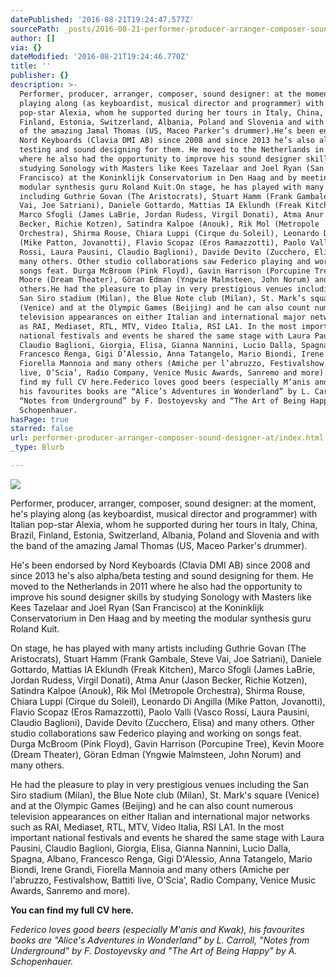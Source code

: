 ```yaml
---
datePublished: '2016-08-21T19:24:47.577Z'
sourcePath: _posts/2016-08-21-performer-producer-arranger-composer-sound-designer-at.md
author: []
via: {}
dateModified: '2016-08-21T19:24:46.770Z'
title: ''
publisher: {}
description: >-
  Performer, producer, arranger, composer, sound designer: at the moment, he’s
  playing along (as keyboardist, musical director and programmer) with Italian
  pop-star Alexia, whom he supported during her tours in Italy, China, Brazil,
  Finland, Estonia, Switzerland, Albania, Poland and Slovenia and with the band
  of the amazing Jamal Thomas (US, Maceo Parker’s drummer).He’s been endorsed by
  Nord Keyboards (Clavia DMI AB) since 2008 and since 2013 he’s also alpha/beta
  testing and sound designing for them. He moved to the Netherlands in 2011
  where he also had the opportunity to improve his sound designer skills by
  studying Sonology with Masters like Kees Tazelaar and Joel Ryan (San
  Francisco) at the Koninklijk Conservatorium in Den Haag and by meeting the
  modular synthesis guru Roland Kuit.On stage, he has played with many artists
  including Guthrie Govan (The Aristocrats), Stuart Hamm (Frank Gambale, Steve
  Vai, Joe Satriani), Daniele Gottardo, Mattias IA Eklundh (Freak Kitchen),
  Marco Sfogli (James LaBrie, Jordan Rudess, Virgil Donati), Atma Anur (Jason
  Becker, Richie Kotzen), Satindra Kalpoe (Anouk), Rik Mol (Metropole
  Orchestra), Shirma Rouse, Chiara Luppi (Cirque du Soleil), Leonardo Di Angilla
  (Mike Patton, Jovanotti), Flavio Scopaz (Eros Ramazzotti), Paolo Valli (Vasco
  Rossi, Laura Pausini, Claudio Baglioni), Davide Devito (Zucchero, Elisa) and
  many others. Other studio collaborations saw Federico playing and working on
  songs feat. Durga McBroom (Pink Floyd), Gavin Harrison (Porcupine Tree), Kevin
  Moore (Dream Theater), Göran Edman (Yngwie Malmsteen, John Norum) and many
  others.He had the pleasure to play in very prestigious venues including the
  San Siro stadium (Milan), the Blue Note club (Milan), St. Mark’s square
  (Venice) and at the Olympic Games (Beijing) and he can also count numerous
  television appearances on either Italian and international major networks such
  as RAI, Mediaset, RTL, MTV, Video Italia, RSI LA1. In the most important
  national festivals and events he shared the same stage with Laura Pausini,
  Claudio Baglioni, Giorgia, Elisa, Gianna Nannini, Lucio Dalla, Spagna, Albano,
  Francesco Renga, Gigi D’Alessio, Anna Tatangelo, Mario Biondi, Irene Grandi,
  Fiorella Mannoia and many others (Amiche per l’abruzzo, Festivalshow, Battiti
  live, O’Scia’, Radio Company, Venice Music Awards, Sanremo and more).You can
  find my full CV here.Federico loves good beers (especially M’anis and Kwak),
  his favourites books are “Alice’s Adventures in Wonderland” by L. Carroll,
  “Notes from Underground” by F. Dostoyevsky and “The Art of Being Happy” by A.
  Schopenhauer.
hasPage: true
starred: false
url: performer-producer-arranger-composer-sound-designer-at/index.html
_type: Blurb

---
```

![](https://the-grid-user-content.s3-us-west-2.amazonaws.com/cc9ca54f-191c-4aec-974c-0a27ba498a28.jpg)

Performer, producer, arranger, composer, sound designer: at the moment, he's playing along (as keyboardist, musical director and programmer) with Italian pop-star Alexia, whom he supported during her tours in Italy, China, Brazil, Finland, Estonia, Switzerland, Albania, Poland and Slovenia and with the band of the amazing Jamal Thomas (US, Maceo Parker's drummer).  
  
He's been endorsed by Nord Keyboards (Clavia DMI AB) since 2008 and since 2013 he's also alpha/beta testing and sound designing for them. He moved to the Netherlands in 2011 where he also had the opportunity to improve his sound designer skills by studying Sonology with Masters like Kees Tazelaar and Joel Ryan (San Francisco) at the Koninklijk Conservatorium in Den Haag and by meeting the modular synthesis guru Roland Kuit.  
  
On stage, he has played with many artists including Guthrie Govan (The Aristocrats), Stuart Hamm (Frank Gambale, Steve Vai, Joe Satriani), Daniele Gottardo, Mattias IA Eklundh (Freak Kitchen), Marco Sfogli (James LaBrie, Jordan Rudess, Virgil Donati), Atma Anur (Jason Becker, Richie Kotzen), Satindra Kalpoe (Anouk), Rik Mol (Metropole Orchestra), Shirma Rouse, Chiara Luppi (Cirque du Soleil), Leonardo Di Angilla (Mike Patton, Jovanotti), Flavio Scopaz (Eros Ramazzotti), Paolo Valli (Vasco Rossi, Laura Pausini, Claudio Baglioni), Davide Devito (Zucchero, Elisa) and many others. Other studio collaborations saw Federico playing and working on songs feat. Durga McBroom (Pink Floyd), Gavin Harrison (Porcupine Tree), Kevin Moore (Dream Theater), Göran Edman (Yngwie Malmsteen, John Norum) and many others.  
  
He had the pleasure to play in very prestigious venues including the San Siro stadium (Milan), the Blue Note club (Milan), St. Mark's square (Venice) and at the Olympic Games (Beijing) and he can also count numerous television appearances on either Italian and international major networks such as RAI, Mediaset, RTL, MTV, Video Italia, RSI LA1\. In the most important national festivals and events he shared the same stage with Laura Pausini, Claudio Baglioni, Giorgia, Elisa, Gianna Nannini, Lucio Dalla, Spagna, Albano, Francesco Renga, Gigi D'Alessio, Anna Tatangelo, Mario Biondi, Irene Grandi, Fiorella Mannoia and many others (Amiche per l'abruzzo, Festivalshow, Battiti live, O'Scia', Radio Company, Venice Music Awards, Sanremo and more).  
  
**You can find my full CV here.**  
  
_Federico loves good beers (especially M'anis and Kwak), his favourites books are "Alice's Adventures in Wonderland" by L. Carroll, "Notes from Underground" by F. Dostoyevsky and "The Art of Being Happy" by A. Schopenhauer._